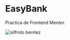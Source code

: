 # EasyBank
Practica de Frontend Mentor.

![silfrido benitez](https://repository-images.githubusercontent.com/267993327/8315fc80-a224-11ea-8c24-a352eec97102)
